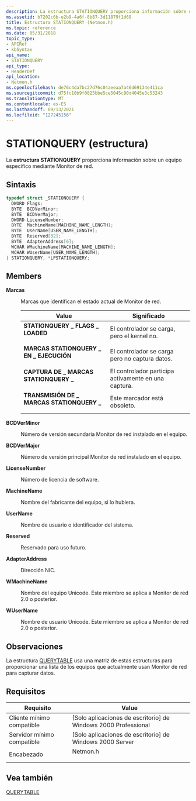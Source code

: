 ```yaml
---
description: La estructura STATIONQUERY proporciona información sobre un equipo específico mediante Monitor de red.
ms.assetid: b7202c6b-e2b9-4a6f-8b87-3d11879f1d69
title: Estructura STATIONQUERY (Netmon.h)
ms.topic: reference
ms.date: 05/31/2018
topic_type:
- APIRef
- kbSyntax
api_name:
- STATIONQUERY
api_type:
- HeaderDef
api_location:
- Netmon.h
ms.openlocfilehash: de76c4da7bc27d76c04aeeaa7a46d69134e411ca
ms.sourcegitcommit: d75fc10b9f0825bbe5ce5045c90d4045e3c53243
ms.translationtype: MT
ms.contentlocale: es-ES
ms.lasthandoff: 09/13/2021
ms.locfileid: "127245156"
---
```

# <a name="stationquery-structure"></a>STATIONQUERY (estructura)

La **estructura STATIONQUERY** proporciona información sobre un equipo específico mediante Monitor de red.

## <a name="syntax"></a>Sintaxis


```C++
typedef struct _STATIONQUERY {
  DWORD Flags;
  BYTE  BCDVerMinor;
  BYTE  BCDVerMajor;
  DWORD LicenseNumber;
  BYTE  MachineName[MACHINE_NAME_LENGTH];
  BYTE  UserName[USER_NAME_LENGTH];
  BYTE  Reserved[32];
  BYTE  AdapterAddress[6];
  WCHAR WMachineName[MACHINE_NAME_LENGTH];
  WCHAR WUserName[USER_NAME_LENGTH];
} STATIONQUERY, *LPSTATIONQUERY;
```



## <a name="members"></a>Members

<dl> <dt>

**Marcas**
</dt> <dd>

Marcas que identifican el estado actual de Monitor de red.



| Value                                                                                                                                                                                                                | Significado                                                 |
|----------------------------------------------------------------------------------------------------------------------------------------------------------------------------------------------------------------------|---------------------------------------------------------|
| <span id="STATIONQUERY_FLAGS_LOADED"></span><span id="stationquery_flags_loaded"></span><dl> <dt>**STATIONQUERY \_ FLAGS \_ LOADED**</dt> </dl>                   | El controlador se carga, pero el kernel no.<br/> |
| <span id="STATIONQUERY_FLAGS_RUNNING"></span><span id="stationquery_flags_running"></span><dl> <dt>**MARCAS STATIONQUERY \_ EN \_ EJECUCIÓN**</dt> </dl>                | El controlador se carga pero no captura datos.<br/> |
| <span id="STATIONQUERY_FLAGS_CAPTURING"></span><span id="stationquery_flags_capturing"></span><dl> <dt>**CAPTURA DE \_ MARCAS STATIONQUERY \_**</dt> </dl>          | El controlador participa activamente en una captura.<br/> |
| <span id="STATIONQUERY_FLAGS_TRANSMITTING"></span><span id="stationquery_flags_transmitting"></span><dl> <dt>**TRANSMISIÓN DE \_ MARCAS STATIONQUERY \_**</dt> </dl> | Este marcador está obsoleto.<br/>                       |



 

</dd> <dt>

**BCDVerMinor**
</dt> <dd>

Número de versión secundaria Monitor de red instalado en el equipo.

</dd> <dt>

**BCDVerMajor**
</dt> <dd>

Número de versión principal Monitor de red instalado en el equipo.

</dd> <dt>

**LicenseNumber**
</dt> <dd>

Número de licencia de software.

</dd> <dt>

**MachineName**
</dt> <dd>

Nombre del fabricante del equipo, si lo hubiera.

</dd> <dt>

**UserName**
</dt> <dd>

Nombre de usuario o identificador del sistema.

</dd> <dt>

**Reserved**
</dt> <dd>

Reservado para uso futuro.

</dd> <dt>

**AdapterAddress**
</dt> <dd>

Dirección NIC.

</dd> <dt>

**WMachineName**
</dt> <dd>

Nombre del equipo Unicode. Este miembro se aplica a Monitor de red 2.0 o posterior.

</dd> <dt>

**WUserName**
</dt> <dd>

Nombre de usuario Unicode. Este miembro se aplica a Monitor de red 2.0 o posterior.

</dd> </dl>

## <a name="remarks"></a>Observaciones

La estructura [QUERYTABLE](querytable.md) usa una matriz de estas estructuras para proporcionar una lista de los equipos que actualmente usan Monitor de red para capturar datos.

## <a name="requirements"></a>Requisitos



| Requisito | Value |
|-------------------------------------|-------------------------------------------------------------------------------------|
| Cliente mínimo compatible<br/> | \[Solo aplicaciones de escritorio\] de Windows 2000 Professional<br/>                          |
| Servidor mínimo compatible<br/> | \[Solo aplicaciones de escritorio\] de Windows 2000 Server<br/>                                |
| Encabezado<br/>                   | <dl> <dt>Netmon.h</dt> </dl> |



## <a name="see-also"></a>Vea también

<dl> <dt>

[QUERYTABLE](querytable.md)
</dt> </dl>

 

 





